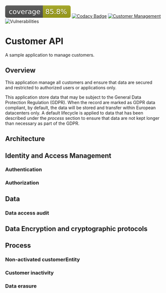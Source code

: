 ![Coverage](.github/badges/jacoco.svg)
[![Codacy Badge](https://app.codacy.com/project/badge/Grade/03d2e9f09cc64084b83231378e597aee)](https://www.codacy.com/gh/mathieu-clnk/customer-api/dashboard?utm_source=github.com&amp;utm_medium=referral&amp;utm_content=mathieu-clnk/customer-api&amp;utm_campaign=Badge_Grade)
[![Customer Management](https://github.com/mathieu-clnk/customer-api/actions/workflows/build.yml/badge.svg)](https://github.com/mathieu-clnk/customer-api/actions/workflows/build.yml)
![Vulnerabilities](https://snyk.io/test/github/mathieu-clnk/customer-api/badge.svg)
# Customer API

A sample application to manage customers.

## Overview

This application manage all customers and ensure that data are secured 
and restricted to authorized users or applications only.

This application store data that may be subject to the General Data Protection Regulation (GDPR).
When the record are marked as GDPR data compliant, by default, 
the data will be stored and transfer within European datacenters only.
A default lifecycle is applied to data that has been described under the *process* section to ensure that data are not 
kept longer than necessary as part of the GDPR.

## Architecture

## Identity and Access Management

### Authentication

### Authorization

## Data

### Data access audit

## Data Encryption and cryptographic protocols

## Process

### Non-activated customerEntity

### Customer inactivity

### Data erasure


